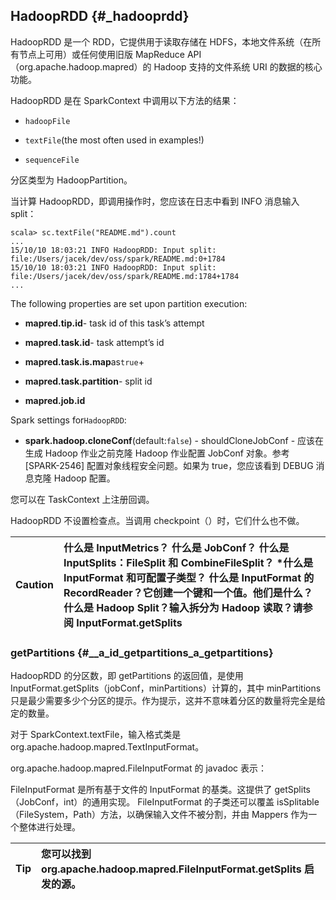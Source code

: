 ## HadoopRDD {#_hadooprdd}

HadoopRDD 是一个 RDD，它提供用于读取存储在 HDFS，本地文件系统（在所有节点上可用）或任何使用旧版 MapReduce API（org.apache.hadoop.mapred）的 Hadoop 支持的文件系统 URI 的数据的核心功能。

HadoopRDD 是在 SparkContext 中调用以下方法的结果：

* `hadoopFile`

* `textFile`\(the most often used in examples!\)

* `sequenceFile`

分区类型为 HadoopPartition。

当计算 HadoopRDD，即调用操作时，您应该在日志中看到 INFO 消息输入 split：

```
scala> sc.textFile("README.md").count
...
15/10/10 18:03:21 INFO HadoopRDD: Input split: file:/Users/jacek/dev/oss/spark/README.md:0+1784
15/10/10 18:03:21 INFO HadoopRDD: Input split: file:/Users/jacek/dev/oss/spark/README.md:1784+1784
...
```

The following properties are set upon partition execution:

* **mapred.tip.id**- task id of this task’s attempt

* **mapred.task.id**- task attempt’s id

* **mapred.task.is.map**as`true`+

* **mapred.task.partition**- split id

* **mapred.job.id**

Spark settings for`HadoopRDD`:

* **spark.hadoop.cloneConf**\(default:`false`\) - shouldCloneJobConf - 应该在生成 Hadoop 作业之前克隆 Hadoop 作业配置 JobConf 对象。参考 \[SPARK-2546\] 配置对象线程安全问题。如果为 true，您应该看到 DEBUG 消息克隆 Hadoop 配置。

您可以在 TaskContext 上注册回调。

HadoopRDD 不设置检查点。当调用 checkpoint（）时，它们什么也不做。

| Caution | 什么是 InputMetrics？                                                                       什么是 JobConf？                                                                                  什么是 InputSplits：FileSplit 和 CombineFileSplit？ \*什么是 InputFormat 和可配置子类型？                                                     什么是 InputFormat 的 RecordReader？它创建一个键和一个值。他们是什么？                                                                                     什么是 Hadoop Split？输入拆分为 Hadoop 读取？请参阅 InputFormat.getSplits |
| :---: | :--- |


### getPartitions {#__a_id_getpartitions_a_getpartitions}

HadoopRDD 的分区数，即 getPartitions 的返回值，是使用 InputFormat.getSplits（jobConf，minPartitions）计算的，其中 minPartitions 只是最少需要多少个分区的提示。作为提示，这并不意味着分区的数量将完全是给定的数量。

对于 SparkContext.textFile，输入格式类是 org.apache.hadoop.mapred.TextInputFormat。

org.apache.hadoop.mapred.FileInputFormat 的 javadoc 表示：

FileInputFormat 是所有基于文件的 InputFormat 的基类。这提供了 getSplits（JobConf，int）的通用实现。 FileInputFormat 的子类还可以覆盖 isSplitable（FileSystem，Path）方法，以确保输入文件不被分割，并由 Mappers 作为一个整体进行处理。

| Tip | 您可以找到 org.apache.hadoop.mapred.FileInputFormat.getSplits 启发的源。 |
| :---: | :--- |








